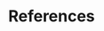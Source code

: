 ---
title: References
weight: 30
description: >-
  In this section, you will find references to help you use Horusec.
---